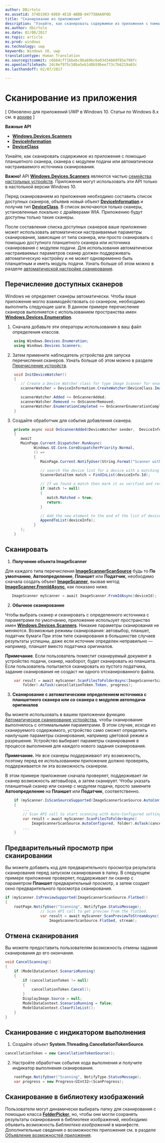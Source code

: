 ```yaml
---
author: DBirtolo
ms.assetid: 374D1983-60E0-4E18-ABBB-04775BAA0F0D
title: "Сканирование из приложения"
description: "Узнайте, как сканировать содержимое из приложения с помощью планшетного сканера, сканера с модулем подачи или автоматически настраиваемого источника сканирования."
ms.author: dbirtolo
ms.date: 02/08/2017
ms.topic: article
ms.prod: windows
ms.technology: uwp
keywords: Windows 10, uwp
translationtype: Human Translation
ms.sourcegitcommit: c6b64cff1bbebc8ba69bc6e03d34b69f85e798fc
ms.openlocfilehash: 2dc8ef975c58ba5eb1d8b59bee773c7b6219a03c
ms.lasthandoff: 02/07/2017

---
```

# <a name="scan-from-your-app"></a>Сканирование из приложения

\[ Обновлено для приложений UWP в Windows 10. Статьи по Windows 8.x см. в [архиве](http://go.microsoft.com/fwlink/p/?linkid=619132) \]

**Важные API**

-   [**Windows.Devices.Scanners**](https://msdn.microsoft.com/library/windows/apps/Dn264250)
-   [**DeviceInformation**](https://msdn.microsoft.com/library/windows/apps/BR225393)
-   [**DeviceClass**](https://msdn.microsoft.com/library/windows/apps/BR225381)

Узнайте, как сканировать содержимое из приложения с помощью планшетного сканера, сканера с модулем подачи или автоматически настраиваемого источника сканирования.

**Важно!** API [**Windows.Devices.Scanners**](https://msdn.microsoft.com/library/windows/apps/Dn264250) являются частью [семейства настольных устройств](https://msdn.microsoft.com/library/windows/apps/Dn894631). Приложения могут использовать эти API только в настольной версии Windows 10.

Перед сканированием из приложения необходимо составить список доступных сканеров, объявив новый объект [**DeviceInformation**](https://msdn.microsoft.com/library/windows/apps/BR225393) и получив тип [**DeviceClass**](https://msdn.microsoft.com/library/windows/apps/BR225381). В список включаются только сканеры, установленные локально с драйверами WIA. Приложению будут доступны только такие сканеры.

После составления списка доступных сканеров ваше приложение может использовать автоматически настраиваемые параметры сканирования, зависящие от типа сканера, или просто сканировать с помощью доступного планшетного сканера или источника сканирования с модулем подачи. Для использования автоматически настраиваемых параметров сканер должен поддерживать автоматическую настройку и не может одновременно быть планшетным и иметь модуль подачи. Узнать больше об этом можно в разделе [автоматической настройке сканирования](https://msdn.microsoft.com/library/windows/hardware/Ff539393).

## <a name="enumerate-available-scanners"></a>Перечисление доступных сканеров

Windows не определяет сканеры автоматически. Чтобы ваше приложение могло взаимодействовать со сканером, необходимо выполнить следующие шаги. В данном примере перечисление сканеров выполняется с использованием пространства имен [**Windows.Devices.Enumeration**](https://msdn.microsoft.com/library/windows/apps/BR225459).

1.  Сначала добавьте эти операторы использования в ваш файл определения классов.

``` csharp
    using Windows.Devices.Enumeration;
    using Windows.Devices.Scanners;
```

2.  Затем примените наблюдатель устройства для запуска перечисления сканеров. Узнать больше об этом можно в разделе [Перечисление устройств](enumerate-devices.md).

```csharp
    void InitDeviceWatcher()
    {
       // Create a Device Watcher class for type Image Scanner for enumerating scanners
       scannerWatcher = DeviceInformation.CreateWatcher(DeviceClass.ImageScanner);

       scannerWatcher.Added += OnScannerAdded;
       scannerWatcher.Removed += OnScannerRemoved;
       scannerWatcher.EnumerationCompleted += OnScannerEnumerationComplete;
    }
```

3.  Создайте обработчик для события добавления сканера.

```csharp
    private async void OnScannerAdded(DeviceWatcher sender,  DeviceInformation deviceInfo)
    {
       await
       MainPage.Current.Dispatcher.RunAsync(
             Windows.UI.Core.CoreDispatcherPriority.Normal,
             () =>
             {
                MainPage.Current.NotifyUser(String.Format("Scanner with device id {0} has been added", deviceInfo.Id), NotifyType.StatusMessage);

                // search the device list for a device with a matching device id
                ScannerDataItem match = FindInList(deviceInfo.Id);

                // If we found a match then mark it as verified and return
                if (match != null)
                {
                   match.Matched = true;
                   return;
                }

                // Add the new element to the end of the list of devices
                AppendToList(deviceInfo);
             }
       );
    }
```

## <a name="scan"></a>Сканировать

1.  **Получение объекта ImageScanner**

Для каждого типа перечисления [**ImageScannerScanSource**](https://msdn.microsoft.com/library/windows/apps/Dn264238) будь то **По умолчанию**, **Автоопределение**, **Планшет** или **Податчик**, необходимо сначала создать объект [**ImageScanner**](https://msdn.microsoft.com/library/windows/apps/Dn263806), вызвав метод [**ImageScanner.FromIdAsync**](https://msdn.microsoft.com/library/windows/apps/windows.devices.scanners.imagescanner.fromidasync), как показано ниже.

 ```csharp
    ImageScanner myScanner = await ImageScanner.FromIdAsync(deviceId);
 ```

2.  **Обычное сканирование**

Чтобы выбрать сканер и сканировать с определенного источника с параметрами по умолчанию, приложение использует пространство имен [**Windows.Devices.Scanners**](https://msdn.microsoft.com/library/windows/apps/Dn264250). Никакие параметры сканирования не меняются. Возможные режимы сканирования: автовыбор, планшет, податчик бумаги При этом типе сканирования в большинстве случаев результаты успешны, даже если источник определен неправильно — например, планшет вместо податчика оригиналов.

**Примечание**. Если пользователь поместит сканируемый документ в устройство подачи, сканер, наоборот, будет сканировать из планшета. Если пользователь попытается сканировать из пустого податчика, задание сканирования не создаст ни одного отсканированного файла.
 
```csharp
    var result = await myScanner.ScanFilesToFolderAsync(ImageScannerScanSource.Default,
        folder).AsTask(cancellationToken.Token, progress);
```

3.  **Сканирование с автоматическим определением источника с планшетного сканера или со сканера с модулем автоподачи оригиналов**

Вы можете использовать в вашем приложении функцию [Автоматическое сканирование устройства](https://msdn.microsoft.com/library/windows/hardware/Ff539393), чтобы сканирование выполнялось с оптимальными параметрами. В этом случае, исходя из сканируемого содержимого, устройство само сможет определить наилучшие параметры сканирования, например цветовой режим и разрешение. Устройство выбирает параметры сканирования в процессе выполнения для каждого нового задания сканирования.

**Примечание.** Не все сканеры поддерживают эту возможность, поэтому перед ее использованием приложение должно проверять, поддерживается ли эта возможность сканером.

В этом примере приложение сначала проверяет, поддерживает ли сканер возможность автовыбора, а затем сканирует. Чтобы указать планшетный сканер или сканер с модулем подачи, просто замените **Автоопределение** на **Планшет** или **Податчик**, соответственно.

```csharp
    if (myScanner.IsScanSourceSupported(ImageScannerScanSource.AutoConfigured))
    {
        ...
        // Scan API call to start scanning with Auto-Configured settings.
        var result = await myScanner.ScanFilesToFolderAsync(
            ImageScannerScanSource.AutoConfigured, folder).AsTask(cancellationToken.Token, progress);
        ...
    }
```

## <a name="preview-the-scan"></a>Предварительный просмотр при сканировании

Вы можете добавить код для предварительного просмотра результата сканирования перед запуском сканирования в папку. В следующем примере приложение проверяет, поддерживает ли сканер с параметром **Планшет** предварительный просмотр, а затем создает окно предварительного просмотра сканирования.

```csharp
if (myScanner.IsPreviewSupported(ImageScannerScanSource.Flatbed))
{
    rootPage.NotifyUser("Scanning", NotifyType.StatusMessage);
                // Scan API call to get preview from the flatbed.
                var result = await myScanner.ScanPreviewToStreamAsync(
                    ImageScannerScanSource.Flatbed, stream);
```

## <a name="cancel-the-scan"></a>Отмена сканирования

Вы можете предоставить пользователям возможность отмены задания сканирования до его окончания.

```csharp
void CancelScanning()
{
    if (ModelDataContext.ScenarioRunning)
    {
        if (cancellationToken != null)
        {
            cancellationToken.Cancel();
        }                
        DisplayImage.Source = null;
        ModelDataContext.ScenarioRunning = false;
        ModelDataContext.ClearFileList();
    }
}
```

## <a name="scan-with-progress"></a>Сканирование с индикатором выполнения

1.  Создайте объект **System.Threading.CancellationTokenSource**.

```csharp
cancellationToken = new CancellationTokenSource();
```

2.  Настройте обработчик события хода выполнения и получите индикатор выполнения сканирования.

```csharp
    rootPage.NotifyUser("Scanning", NotifyType.StatusMessage);
    var progress = new Progress<UInt32>(ScanProgress);
```

## <a name="scanning-to-the-pictures-library"></a>Сканирование в библиотеку изображений

Пользователи могут динамически выбирать папку для сканирования с помощью класса [**FolderPicker**](https://msdn.microsoft.com/library/windows/apps/BR207881), но, чтобы они могли сохранять результаты сканирования в библиотеке изображений, необходимо объявить возможность *Библиотека изображений* в манифесте. Дополнительные сведения о возможностях приложения см. в разделе [Объявление возможностей приложения](https://msdn.microsoft.com/library/windows/apps/Mt270968).


